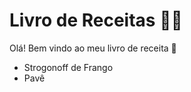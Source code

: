 # Livro de Receitas :man_cook:

Olá! Bem vindo ao meu livro de receita :wave:



- Strogonoff de Frango
- Pavê
